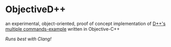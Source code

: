 # ObjectiveD++
an experimental, object-oriented, proof of concept implementation of [D++'s](https://github.com/brainboxdotcc/DPP/) [multiple commands-example](https://github.com/brainboxdotcc/command_example) written in Objective-C++ <br>

_Runs best with Clang!_